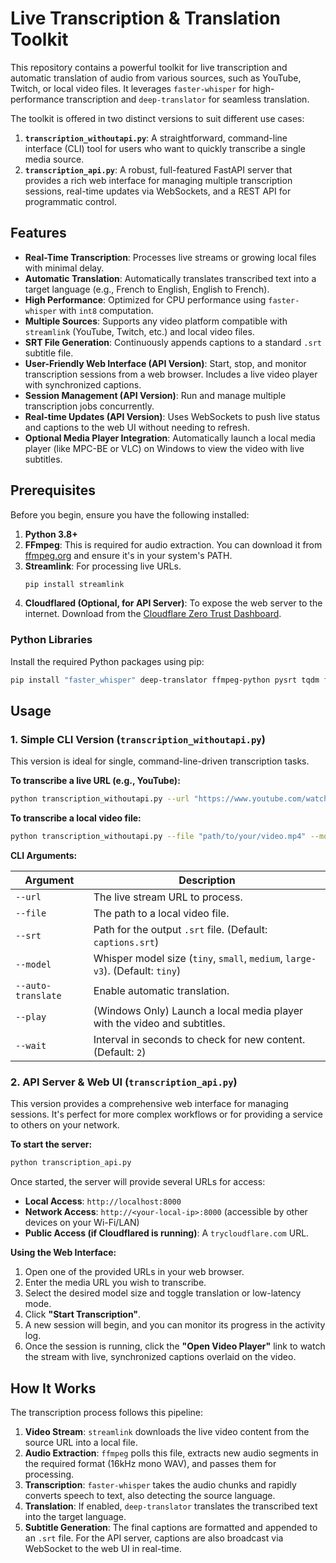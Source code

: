 
# Live Transcription & Translation Toolkit

This repository contains a powerful toolkit for live transcription and automatic translation of audio from various sources, such as YouTube, Twitch, or local video files. It leverages `faster-whisper` for high-performance transcription and `deep-translator` for seamless translation.

The toolkit is offered in two distinct versions to suit different use cases:

1. **`transcription_withoutapi.py`**: A straightforward, command-line interface (CLI) tool for users who want to quickly transcribe a single media source.
2. **`transcription_api.py`**: A robust, full-featured FastAPI server that provides a rich web interface for managing multiple transcription sessions, real-time updates via WebSockets, and a REST API for programmatic control.

## Features

- **Real-Time Transcription**: Processes live streams or growing local files with minimal delay.
- **Automatic Translation**: Automatically translates transcribed text into a target language (e.g., French to English, English to French).
- **High Performance**: Optimized for CPU performance using `faster-whisper` with `int8` computation.
- **Multiple Sources**: Supports any video platform compatible with `streamlink` (YouTube, Twitch, etc.) and local video files.
- **SRT File Generation**: Continuously appends captions to a standard `.srt` subtitle file.
- **User-Friendly Web Interface (API Version)**: Start, stop, and monitor transcription sessions from a web browser. Includes a live video player with synchronized captions.
- **Session Management (API Version)**: Run and manage multiple transcription jobs concurrently.
- **Real-time Updates (API Version)**: Uses WebSockets to push live status and captions to the web UI without needing to refresh.
- **Optional Media Player Integration**: Automatically launch a local media player (like MPC-BE or VLC) on Windows to view the video with live subtitles.

## Prerequisites

Before you begin, ensure you have the following installed:

1. **Python 3.8+**
2. **FFmpeg**: This is required for audio extraction. You can download it from [ffmpeg.org](https://ffmpeg.org/download.html) and ensure it's in your system's PATH.
3. **Streamlink**: For processing live URLs.
   ```bash
   pip install streamlink
   ```
4. **Cloudflared (Optional, for API Server)**: To expose the web server to the internet. Download from the [Cloudflare Zero Trust Dashboard](https://one.dash.cloudflare.com/).

### Python Libraries

Install the required Python packages using pip:

```bash
pip install "faster_whisper" deep-translator ffmpeg-python pysrt tqdm fastapi uvicorn "Jinja2" "python-multipart" "pywinauto; platform_system=='Windows'"
```

## Usage

### 1. Simple CLI Version (`transcription_withoutapi.py`)

This version is ideal for single, command-line-driven transcription tasks.

**To transcribe a live URL (e.g., YouTube):**

```bash
python transcription_withoutapi.py --url "https://www.youtube.com/watch?v=dQw4w9WgXcQ" --model small --auto-translate
```

**To transcribe a local video file:**

```bash
python transcription_withoutapi.py --file "path/to/your/video.mp4" --model small --auto-translate
```

**CLI Arguments:**

| Argument | Description |
|----------|-------------|
| `--url` | The live stream URL to process. |
| `--file` | The path to a local video file. |
| `--srt` | Path for the output `.srt` file. (Default: `captions.srt`) |
| `--model` | Whisper model size (`tiny`, `small`, `medium`, `large-v3`). (Default: `tiny`) |
| `--auto-translate` | Enable automatic translation. |
| `--play` | (Windows Only) Launch a local media player with the video and subtitles. |
| `--wait` | Interval in seconds to check for new content. (Default: `2`) |

### 2. API Server & Web UI (`transcription_api.py`)

This version provides a comprehensive web interface for managing sessions. It's perfect for more complex workflows or for providing a service to others on your network.

**To start the server:**

```bash
python transcription_api.py
```

Once started, the server will provide several URLs for access:

- **Local Access**: `http://localhost:8000`
- **Network Access**: `http://<your-local-ip>:8000` (accessible by other devices on your Wi-Fi/LAN)
- **Public Access (if Cloudflared is running)**: A `trycloudflare.com` URL.

**Using the Web Interface:**

1. Open one of the provided URLs in your web browser.
2. Enter the media URL you wish to transcribe.
3. Select the desired model size and toggle translation or low-latency mode.
4. Click **"Start Transcription"**.
5. A new session will begin, and you can monitor its progress in the activity log.
6. Once the session is running, click the **"Open Video Player"** link to watch the stream with live, synchronized captions overlaid on the video.

## How It Works

The transcription process follows this pipeline:

1. **Video Stream**: `streamlink` downloads the live video content from the source URL into a local file.
2. **Audio Extraction**: `ffmpeg` polls this file, extracts new audio segments in the required format (16kHz mono WAV), and passes them for processing.
3. **Transcription**: `faster-whisper` takes the audio chunks and rapidly converts speech to text, also detecting the source language.
4. **Translation**: If enabled, `deep-translator` translates the transcribed text into the target language.
5. **Subtitle Generation**: The final captions are formatted and appended to an `.srt` file. For the API server, captions are also broadcast via WebSocket to the web UI in real-time.
